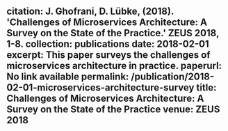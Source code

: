 citation: J. Ghofrani, D. Lübke, (2018). 'Challenges of Microservices Architecture: A Survey on the State of the Practice.' ZEUS 2018, 1-8.
collection: publications
date: 2018-02-01
excerpt: This paper surveys the challenges of microservices architecture in practice.
paperurl: No link available
permalink: /publication/2018-02-01-microservices-architecture-survey
title: Challenges of Microservices Architecture: A Survey on the State of the Practice
venue: ZEUS 2018
--
